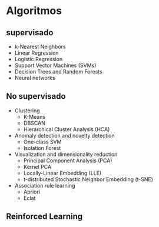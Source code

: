 # Algoritmos

## supervisado

- k-Nearest Neighbors
- Linear Regression
- Logistic Regression
- Support Vector Machines (SVMs)
- Decision Trees and Random Forests
- Neural networks

## No supervisado

- Clustering
	- K-Means
	- DBSCAN
	- Hierarchical Cluster Analysis (HCA)
- Anomaly detection and novelty detection
	- One-class SVM
	- Isolation Forest
- Visualization and dimensionality reduction
	- Principal Component Analysis (PCA)
	- Kernel PCA
	- Locally-Linear Embedding (LLE)
	- t-distributed Stochastic Neighbor Embedding (t-SNE)
- Association rule learning
	- Apriori
	- Eclat

## Reinforced Learning